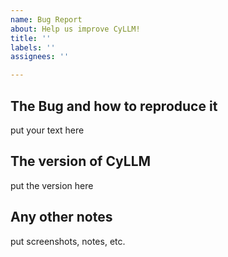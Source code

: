 ```yaml
---
name: Bug Report
about: Help us improve CyLLM!
title: ''
labels: ''
assignees: ''

---
```


## The Bug and how to reproduce it
put your text here
## The version of CyLLM
put the version here
## Any other notes
put screenshots, notes, etc.
